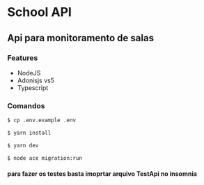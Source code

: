 # School API

## Api para monitoramento de salas

### Features
- NodeJS
- Adonisjs vs5
- Typescript

### Comandos 
```bash
$ cp .env.example .env

$ yarn install

$ yarn dev

$ node ace migration:run 

```
#### para fazer os testes basta imoprtar arquivo TestApi no insomnia

